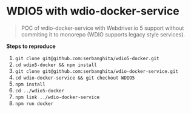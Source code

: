 # WDIO5 with wdio-docker-service
> POC of wdio-docker-service with Webdriver.io 5 support without commiting it to monorepo (WDIO supports legacy style services).

**Steps to reproduce**

1. `git clone git@github.com:serbanghita/wdio5-docker.git`
1. `cd wdio5-docker && npm install`
1. `git clone git@github.com:serbanghita/wdio-docker-service.git`
1. `cd wdio-docker-service && git checkout WDIO5`
1. `npm install`
1. `cd ../wdio5-docker`
1. `npm link ../wdio-docker-service`
1. `npm run docker`